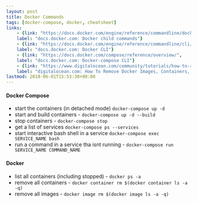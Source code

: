 ```yaml
---
layout: post
title: Docker Commands
tags: [docker-compose, docker, cheatsheet]
links:
    - {link: "https://docs.docker.com/engine/reference/commandline/docker/#child-commands", 
    label: "docs.docker.com: Docker child commands"}            
    - {link: "https://docs.docker.com/engine/reference/commandline/cli/", 
    label: "docs.docker.com: Docker CLI"}
    - {link: "https://docs.docker.com/compose/reference/overview/", 
    label: "docs.docker.com: Docker-compose CLI"}
    - {link: "https://www.digitalocean.com/community/tutorials/how-to-remove-docker-images-containers-and-volumes", 
    label: "digitalocean.com: How To Remove Docker Images, Containers, and Volumes"}        
lastmod: 2018-06-01T15:53:30+00:00
---
```


#### Docker Compose
- start the containers (in detached mode) `docker-compose up -d` 
- start and build containers - `docker-compose up -d --build`
- stop containers - `docker-compose stop`
- get a list of services `docker-compose ps --services`
- start interactive bash shell in a service `docker-compose exec SERVICE_NAME bash`
- run a command in a service tha isnt running - `docker-compose run SERVICE_NAME COMMAND_NAME`

#### Docker 
- list all containers (including stopped) - `docker ps -a` 
- remove all containers - `docker container rm $(docker container ls -a -q)` 
- remove all images - `docker image rm $(docker image ls -a -q)`
